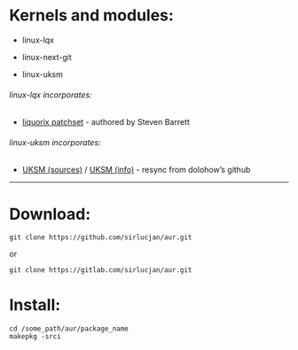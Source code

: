 # Kernels and modules:

- linux-lqx

- linux-next-git

- linux-uksm

###### linux-lqx incorporates:

* [liquorix patchset](https://github.com/damentz/liquorix-package) - authored by Steven Barrett


###### linux-uksm incorporates:

* [UKSM (sources)](https://github.com/dolohow/uksm) / [UKSM (info)](https://www.usenix.org/sites/default/files/conference/protected-files/fast18_slides_xia.pdf) - resync from dolohow’s github

***
# Download:

```
git clone https://github.com/sirlucjan/aur.git

```

or

```
git clone https://gitlab.com/sirlucjan/aur.git

```
# Install:


```
cd /some_path/aur/package_name
makepkg -srci

```
